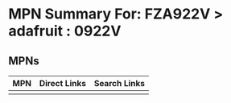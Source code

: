 



# MPN Summary For: FZA922V > adafruit : 0922V

## MPNs
  

|MPN|Direct Links|Search Links|
| :--- | :--- | :--- |
||||
